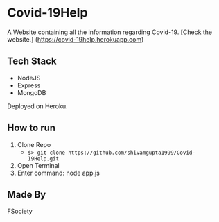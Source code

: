 # Covid-19Help

A Website containing all the information regarding Covid-19.
[Check the website.] (https://covid-19help.herokuapp.com)

## Tech Stack

- NodeJS
- Express
- MongoDB

Deployed on Heroku.

## How to run

1. Clone Repo
   - `$> git clone https://github.com/shivamgupta1999/Covid-19Help.git`
2. Open Terminal
3. Enter command: node app.js

## Made By

 FSociety
